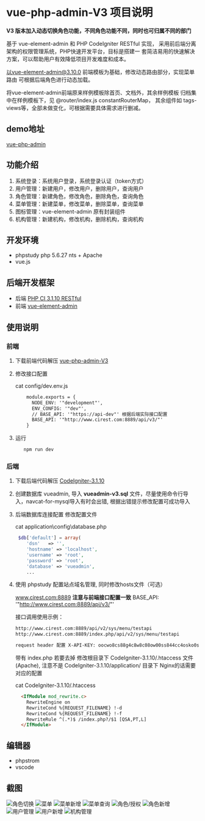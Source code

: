 # vue-php-admin-V3 项目说明

**V3 版本加入动态切换角色功能，不同角色功能不同，同时也可归属不同的部门**

基于 vue-element-admin 和 PHP CodeIgniter RESTful 实现，
采用前后端分离架构的权限管理系统，PHP快速开发平台，目标是搭建一
套简洁易用的快速解决方案，可以帮助用户有效降低项目开发难度和成本。

以vue-element-admin@3.10.0 前端模板为基础，修改动态路由部分，实现菜单路由
可根据后端角色进行动态加载。

将vue-element-admin前端原来样例模板除首页、文档外，其余样例模板
归档集中在样例模板下，见 @router/index.js constantRouterMap，
其余组件如 tags-views等，全部未做变化，可根据需要具体需求进行删减。 

## demo地址
 [vue-php-admin](http://172.30.3.11:7000/)

## 功能介绍
1. 系统登录：系统用户登录，系统登录认证（token方式）
2. 用户管理：新建用户，修改用户，删除用户，查询用户
3. 角色管理：新建角色，修改角色，删除角色，查询角色
4. 菜单管理：新建菜单，修改菜单，删除菜单，查询菜单
5. 图标管理：vue-element-admin 原有封装组件
6. 机构管理：新建机构，修改机构，删除机构，查询机构

## 开发环境 
- phpstudy  php 5.6.27 nts + Apache
- vue.js

## 后端开发框架 
 - 后端 [PHP CI 3.1.10 RESTful](https://github.com/chriskacerguis/codeigniter-restserver)
 - 前端 [vue-element-admin](https://github.com/PanJiaChen/vue-element-admin/)

## 使用说明

### 前端
1. 下载前端代码解压 [vue-php-admin-V3](https://github.com/emacle/vue-php-admin-V3.git)
2. 修改接口配置

    cat config/dev.env.js
    ```html
        module.exports = {
          NODE_ENV: '"development"',
          ENV_CONFIG: '"dev"',
          // BASE_API: '"https://api-dev"' 根据后端实际接口配置
          BASE_API: '"http://www.cirest.com:8889/api/v3/"'
        }
    ```
3. 运行
    ```html
       npm run dev
    ```

### 后端
1. 下载后端代码解压  [CodeIgniter-3.1.10](https://github.com/emacle/CodeIgniter-3.1.10.git)
2. 创建数据库 vueadmin, 导入 **vueadmin-v3.sql** 文件，尽量使用命令行导入，navcat-for-mysql导入有时会出错, 根据出错提示修改配置可成功导入
3. 后端数据库连接配置 修改配置文件

    cat application\config\database.php
    
    ```php
     $db['default'] = array(
        'dsn'	=> '',
        'hostname' => 'localhost',
        'username' => 'root',
        'password' => 'root',
        'database' => 'vueadmin',
        ...
    ```
4. 使用 phpstudy 配置站点域名管理, 同时修改hosts文件（可选）

    www.cirest.com:8889  **注意与前端接口配置一致** BASE_API: '"http://www.cirest.com:8889/api/v3/"'

    接口调用使用示例：
    ```html
    http://www.cirest.com:8889/api/v2/sys/menu/testapi
    http://www.cirest.com:8889/index.php/api/v2/sys/menu/testapi
    
    request header 配置 X-API-KEY: oocwo8cs88g4c8w8c08ow00ss844cc4osko0s0ks  
    ```
    带有 index.php 若要去掉 修改根目录下 CodeIgniter-3.1.10/.htaccess 文件(Apache), 注意不是 CodeIgniter-3.1.10/application/ 目录下
    Nginx的话需要对应的配置
    
    cat CodeIgniter-3.1.10/.htaccess
    
    ```html
      <IfModule mod_rewrite.c>
        RewriteEngine on
        RewriteCond %{REQUEST_FILENAME} !-d
        RewriteCond %{REQUEST_FILENAME} !-f
        RewriteRule ^(.*)$ /index.php?/$1 [QSA,PT,L]
      </IfModule>
    ```

## 编辑器 
 - phpstrom
 - vscode

## 截图
 
 ![角色切换](static/screenshot/role_switch.png)
 ![菜单](static/screenshot/menu.png)
 ![菜单新增](static/screenshot/menu_add.png)
 ![菜单查询](static/screenshot/menu_search.png) 
 ![角色/授权](static/screenshot/role.png)
 ![角色新增](static/screenshot/role2.png)
 ![用户管理](static/screenshot/user.png)
 ![用户新增](static/screenshot/user_add.png)
 ![机构管理](static/screenshot/dept.png)
